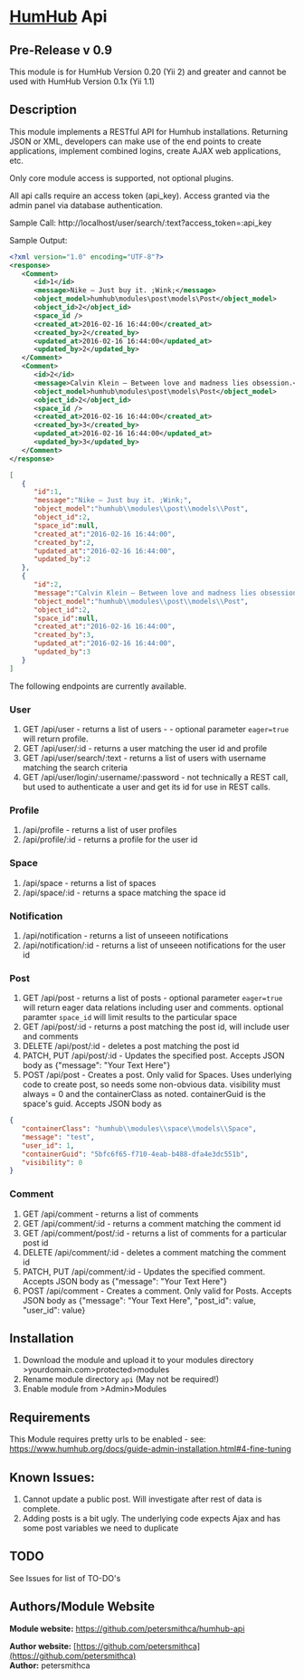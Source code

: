 # [HumHub](https://github.com/humhub/humhub) Api

## Pre-Release v 0.9

This module is for HumHub Version 0.20 (Yii 2) and greater and cannot be used with HumHub Version 0.1x (Yii 1.1)

## Description

This module implements a RESTful API for Humhub installations.  Returning JSON or XML, developers can make use of
the end points to create applications, implement combined logins, create AJAX web applications, etc.

Only core module access is supported, not optional plugins.

All api calls require an access token (api_key).  Access granted via the admin panel via database authentication.

Sample Call: http://localhost/user/search/:text?access_token=:api_key

Sample Output:
```xml
<?xml version="1.0" encoding="UTF-8"?>
<response>
   <Comment>
      <id>1</id>
      <message>Nike – Just buy it. ;Wink;</message>
      <object_model>humhub\modules\post\models\Post</object_model>
      <object_id>2</object_id>
      <space_id />
      <created_at>2016-02-16 16:44:00</created_at>
      <created_by>2</created_by>
      <updated_at>2016-02-16 16:44:00</updated_at>
      <updated_by>2</updated_by>
   </Comment>
   <Comment>
      <id>2</id>
      <message>Calvin Klein – Between love and madness lies obsession.</message>
      <object_model>humhub\modules\post\models\Post</object_model>
      <object_id>2</object_id>
      <space_id />
      <created_at>2016-02-16 16:44:00</created_at>
      <created_by>3</created_by>
      <updated_at>2016-02-16 16:44:00</updated_at>
      <updated_by>3</updated_by>
   </Comment>
</response>

```
```json
[
   {
      "id":1,
      "message":"Nike – Just buy it. ;Wink;",
      "object_model":"humhub\\modules\\post\\models\\Post",
      "object_id":2,
      "space_id":null,
      "created_at":"2016-02-16 16:44:00",
      "created_by":2,
      "updated_at":"2016-02-16 16:44:00",
      "updated_by":2
   },
   {
      "id":2,
      "message":"Calvin Klein – Between love and madness lies obsession.",
      "object_model":"humhub\\modules\\post\\models\\Post",
      "object_id":2,
      "space_id":null,
      "created_at":"2016-02-16 16:44:00",
      "created_by":3,
      "updated_at":"2016-02-16 16:44:00",
      "updated_by":3
   }
]
```


The following endpoints are currently available.

### User

1. GET /api/user - returns a list of users - - optional parameter `eager=true` will return profile.
2. GET /api/user/:id - returns a user matching the user id and profile
3. GET /api/user/search/:text - returns a list of users with username matching the search criteria
4. GET /api/user/login/:username/:password - not technically a REST call, but used to authenticate a user and get its id for use in REST calls.

### Profile

1. /api/profile - returns a list of user profiles
2. /api/profile/:id - returns a profile for the user id 

### Space

1. /api/space - returns a list of spaces
2. /api/space/:id - returns a space matching the space id 

### Notification

1. /api/notification - returns a list of unseeen notifications
2. /api/notification/:id - returns a list of unseeen notifications for the user id 

### Post

1. GET /api/post - returns a list of posts - optional parameter `eager=true` will return eager data relations including user and comments. optional paramter `space_id` will limit results to the particular space
2. GET /api/post/:id - returns a post matching the post id, will include user and comments
3. DELETE /api/post/:id - deletes a post matching the post id
4. PATCH, PUT /api/post/:id - Updates the specified post.  Accepts JSON body as {"message": "Your Text Here"}
5. POST /api/post - Creates a post. Only valid for Spaces. Uses underlying code to create post, so needs some non-obvious data. visibility must always = 0 and the containerClass as noted. containerGuid is the space's guid. Accepts JSON body as 

 ```json
 {
    "containerClass": "humhub\\modules\\space\\models\\Space",
    "message": "test",
    "user_id": 1,
    "containerGuid": "5bfc6f65-f710-4eab-b488-dfa4e3dc551b",
    "visibility": 0
 }
```

### Comment

1. GET /api/comment - returns a list of comments
2. GET /api/comment/:id - returns a comment matching the comment id 
3. GET /api/comment/post/:id - returns a list of comments for a particular post id
4. DELETE /api/comment/:id - deletes a comment matching the comment id
5. PATCH, PUT /api/comment/:id - Updates the specified comment.  Accepts JSON body as {"message": "Your Text Here"}
6. POST /api/comment - Creates a comment. Only valid for Posts. Accepts JSON body as {"message": "Your Text Here", "post_id": value, "user_id": value}

## Installation
1. Download the module and upload it to your modules directory >yourdomain.com>protected>modules
2. Rename module directory ```api``` (May not be required!)
3. Enable module from >Admin>Modules

## Requirements
This Module requires pretty urls to be enabled - see: https://www.humhub.org/docs/guide-admin-installation.html#4-fine-tuning

## Known Issues:
1. Cannot update a public post.  Will investigate after rest of data is complete.
2. Adding posts is a bit ugly. The underlying code expects Ajax and has some post variables we need to duplicate

## TODO
See Issues for list of TO-DO's


## Authors/Module Website

__Module website:__ <https://github.com/petersmithca/humhub-api>  

__Author website:__ [https://github.com/petersmithca](https://github.com/petersmithca)    
__Author:__ petersmithca    
